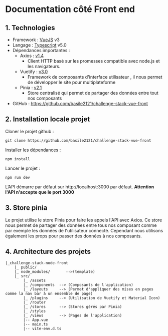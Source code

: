 # Documentation côté Front end

## 1. Technologies

- Framework : [VueJS](https://fr.vuejs.org/) v3
- Langage :  [Typescript](https://www.typescriptlang.org/docs/home) v5.0
- Dépendances importantes :
  - Axios : [v1.4](https://www.npmjs.com/package/axios) 
    - Client HTTP basé sur les promesses compatible avec node.js et les navigateurs.
  - Vuetify : [v3.0](https://www.npmjs.com/package/vuetify)
    - Framework de composants d'interface utilisateur , il nous permet de développer le site pour multiplateforme
  - Pinia : [v2.1](https://www.npmjs.com/package/pinia)
    - Store centralisé qui permet de partager des données entre tout nos composants
- GitHub : https://github.com/basile2121/challenge-stack-vue-front

## 2. Installation locale projet

Cloner le projet github :

```shell
git clone https://github.com/basile2121/challenge-stack-vue-front
```

Installer les dépendances :

```shell
npm install
```

Lancer le projet :

```shell
npm run dev
```

L’API démarre par défaut sur http://localhost:3000 par défaut. **Attention l'API n'accepte que le port 3000**

## 3. Store pinia

Le projet utilise le store Pinia pour faire les appels l'API avec Axios. Ce store nous permet de partager des données entre tous nos composant comme par exemple les données de l'utilisateur connecté. Cependant nous utilisons également les props pour passer des données à nos composants.

## 4. Architecture des projets

```
|_challenge-stack-node-front
	|_ public/
	|_ node_modules/       -->(template)
	|_ src/
		|_ /assets
		|_ /components  --> (Composants de l'application)
		|_ /layouts     --> (Permet d'appliquer des mises en pages comme la nav bar à un ensemble de page)
		|_ /plugins     --> (Utilisation de Vuetify et Material Icon)
		|_ /router
		|_ /stores      --> (Stores gérés par Pinia)
		|_ /styles
		|_ /views       --> (Pages de l'application)
		|-- App.vue
		|-- main.ts
		|-- vite-env.d.ts
```